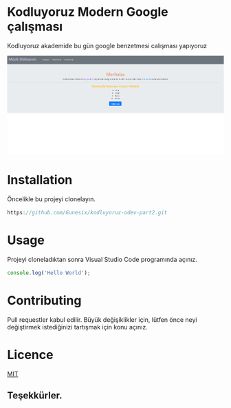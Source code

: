 # Kodluyoruz Modern Google çalışması

Kodluyoruz akademide bu gün google benzetmesi calışması yapıyoruz


![google.com](ekran.png)

# Installation 
 Öncelikle bu projeyi clonelayın.
 ```c
https://github.com/Gunesix/kodluyoruz-odev-part2.git
 ```

 # Usage
 Projeyi cloneladıktan sonra Visual Studio Code programında açınız.



```javaScript
console.log('Hello World');
```

# Contributing
Pull requestler kabul edilir. Büyük değişiklikler için, lütfen önce neyi değiştirmek istediğinizi tartışmak için konu açınız.

# Licence

[MIT](https://choosealicense.com/licenses/mit)

## Teşekkürler.
